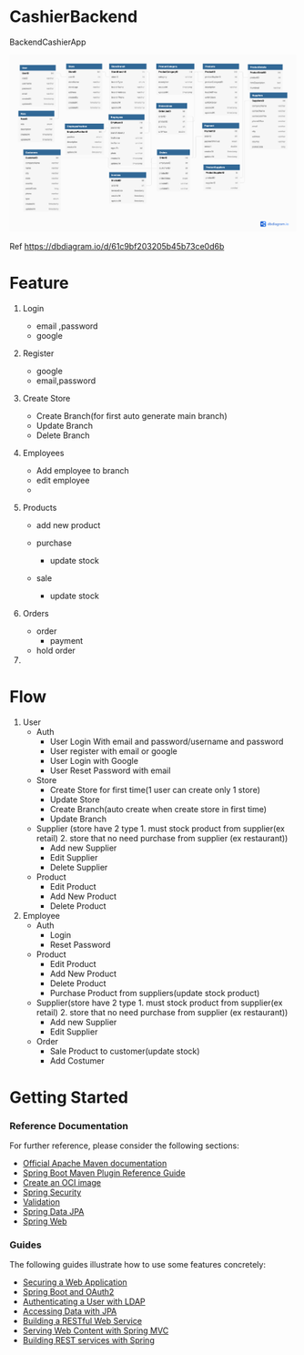 # CashierBackend
BackendCashierApp

![image](./docs/DB.png)

Ref
https://dbdiagram.io/d/61c9bf203205b45b73ce0d6b

# Feature
1. Login  
    - email ,password
    - google 
3. Register
    - google
    - email,password
4. Create Store
    - Create Branch(for first auto generate main branch)
    - Update Branch
    - Delete Branch
5. Employees
    - Add employee to branch
    - edit employee
    - 
   
6. Products
    - add new product
    - purchase
        - update stock
        
    - sale
        - update stock
7. Orders
    - order
        - payment
    - hold order
8. 

# Flow
1. User
   - Auth
      - User Login With email and password/username and password
      - User register with email or google
      - User Login with Google
      - User Reset Password with email
   - Store
      - Create Store for first time(1 user can create only 1 store)
      - Update Store 
      - Create Branch(auto create when create store in first time)
      - Update Branch
   - Supplier (store have 2 type 1. must stock product from supplier(ex retail) 2. store that no need purchase from supplier (ex restaurant))
      - Add new Supplier
      - Edit Supplier
      - Delete Supplier
   - Product
      - Edit Product 
      - Add New Product 
      - Delete Product
2. Employee
   - Auth
      - Login
      - Reset Password
   - Product
      - Edit Product
      - Add New Product
      - Delete Product
      - Purchase Product from suppliers(update stock product)
   - Supplier(store have 2 type 1. must stock product from supplier(ex retail) 2. store that no need purchase from supplier (ex restaurant))
      - Add new Supplier
      - Edit Supplier
   - Order
      - Sale Product to customer(update stock)
      - Add Costumer

# Getting Started

### Reference Documentation

For further reference, please consider the following sections:

* [Official Apache Maven documentation](https://maven.apache.org/guides/index.html)
* [Spring Boot Maven Plugin Reference Guide](https://docs.spring.io/spring-boot/docs/2.6.2/maven-plugin/reference/html/)
* [Create an OCI image](https://docs.spring.io/spring-boot/docs/2.6.2/maven-plugin/reference/html/#build-image)
* [Spring Security](https://docs.spring.io/spring-boot/docs/2.6.2/reference/htmlsingle/#boot-features-security)
* [Validation](https://docs.spring.io/spring-boot/docs/2.6.2/reference/htmlsingle/#boot-features-validation)
* [Spring Data JPA](https://docs.spring.io/spring-boot/docs/2.6.2/reference/htmlsingle/#boot-features-jpa-and-spring-data)
* [Spring Web](https://docs.spring.io/spring-boot/docs/2.6.2/reference/htmlsingle/#boot-features-developing-web-applications)

### Guides

The following guides illustrate how to use some features concretely:

* [Securing a Web Application](https://spring.io/guides/gs/securing-web/)
* [Spring Boot and OAuth2](https://spring.io/guides/tutorials/spring-boot-oauth2/)
* [Authenticating a User with LDAP](https://spring.io/guides/gs/authenticating-ldap/)
* [Accessing Data with JPA](https://spring.io/guides/gs/accessing-data-jpa/)
* [Building a RESTful Web Service](https://spring.io/guides/gs/rest-service/)
* [Serving Web Content with Spring MVC](https://spring.io/guides/gs/serving-web-content/)
* [Building REST services with Spring](https://spring.io/guides/tutorials/bookmarks/)

